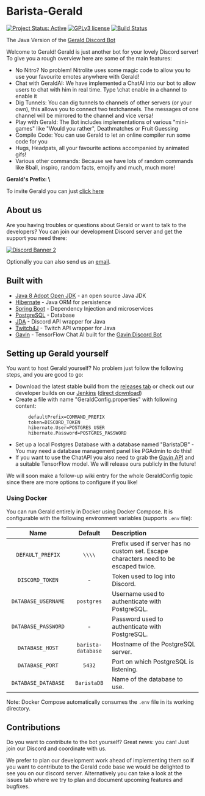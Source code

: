 # Barista-Gerald
[![Project Status: Active](https://www.repostatus.org/badges/latest/active.svg)](https://www.repostatus.org/#active) [![GPLv3 license](https://img.shields.io/badge/License-GPLv3-blue.svg)](https://www.gnu.org/licenses/gpl-3.0) [![Build Status](https://jenkins.voidtech.de/buildStatus/icon?job=Barista+Gerald)](https://jenkins.voidtech.de/job/Barista%20Gerald/)

The Java Version of the [Gerald Discord Bot](https://github.com/Elementalmp4/GeraldCore)

Welcome to Gerald! Gerald is just another bot for your lovely Discord server! To give you a rough overview here are some of the main features:
- No Nitro? No problem! Nitrolite uses some magic code to allow you to use your favourite emotes anywhere with Gerald!
- Chat with GeraldAI: We have implemented a ChatAI into our bot to allow users to chat with him in real time. Type \chat enable in a channel to enable it
- Dig Tunnels: You can dig tunnels to channels of other servers (or your own), this allows you to connect two textchannels. The messages of one channel will be mirrored to the channel and vice versa!
- Play with Gerald: The Bot includes implementations of various "mini-games" like "Would you rather", Deathmatches or Fruit Guessing
- Compile Code: You can use Gerald to let an online compiler run some code for you
- Hugs, Headpats, all your favourite actions accompanied by animated gifs!
- Various other commands: Because we have lots of random commands like 8ball, inspiro, random facts, emojify and much, much more!

**Gerald's Prefix: \\**

To invite Gerald you can just [click here](https://discord.com/api/oauth2/authorize?client_id=555816892141404163&permissions=805694544&scope=bot)
## About us
Are you having troubles or questions about Gerald or want to talk to the developers? You can join our development Discord server and get the support you need there:

[![Discord Banner 2](https://discordapp.com/api/guilds/729317146127106059/widget.png?style=banner2)](https://discord.gg/mNmgHgjDGz)

Optionally you can also send us an [email](mailto:gerald@voidtech.de).

## Built with
- [Java 8 Adopt Open JDK](https://adoptopenjdk.net/) - an open source Java JDK
- [Hibernate](https://hibernate.org/) - Java ORM for persistence
- [Spring Boot](https://spring.io/projects/spring-boot) - Dependency Injection and microservices
- [PostgreSQL](https://www.postgresql.org/) - Database
- [JDA](https://github.com/DV8FromTheWorld/JDA) -  Discord API wrapper for Java
- [Twitch4J](https://github.com/twitch4j/twitch4j) - Twitch API wrapper for Java
- [Gavin](https://github.com/Scot-Survivor/GavinFastAPI) - TensorFlow Chat AI built for the [Gavin Discord Bot](https://github.com/Scot-Survivor/GavinTraining)

## Setting up Gerald yourself
You want to host Gerald yourself? No problem just follow the following steps, and you are good to go:
- Download the latest stable build from the [releases tab](https://github.com/Gerald-Development/Barista-Gerald/releases) or check out our developer builds on our [Jenkins](https://jenkins.voidtech.de/job/Barista%20Gerald/lastSuccessfulBuild/)    ([direct download](https://jenkins.voidtech.de/job/Barista%20Gerald/lastSuccessfulBuild/artifact/target/original-BaristaGerald-0.0.1-SNAPSHOT.jar))
- Create a file with name "GeraldConfig.properties" with following content:
```
        defaultPrefix=COMMAND_PREFIX
        token=DISCORD_TOKEN
        hibernate.User=POSTGRES_USER
        hibernate.Password=POSTGRES_PASSWORD
```

- Set up a local Postgres Database with a database named "BaristaDB" - You may need a database management panel like PGAdmin to do this!
- If you want to use the ChatAPI you also need to grab the [Gavin API](https://github.com/Scot-Survivor/GavinFastAPI) and a suitable TensorFlow model. We will release ours publicly in the future!

We will soon make a follow-up wiki entry for the whole GeraldConfig topic since there are more options to configure if you like!

### Using Docker

You can run Gerald entirely in Docker using Docker Compose. It is configurable with the following environment variables (supports `.env` file):

| <div style="width:150px">Name</div> |      Default       | Description                                                                          |
| :---------------------------------: | :----------------: | :----------------------------------------------------------------------------------- |
|          `DEFAULT_PREFIX`           |       `\\\\`       | Prefix used if server has no custom set. Escape characters need to be escaped twice. |
|           `DISCORD_TOKEN`           |         -          | Token used to log into Discord.                                                      |
|         `DATABASE_USERNAME`         |     `postgres`     | Username used to authenticate with PostgreSQL.                                       |
|         `DATABASE_PASSWORD`         |         -          | Password used to authenticate with PostgreSQL.                                       |
|           `DATABASE_HOST`           | `barista-database` | Hostname of the PostgreSQL server.                                                   |
|           `DATABASE_PORT`           |       `5432`       | Port on which PostgreSQL is listening.                                               |
|         `DATABASE_DATABASE`         |    `BaristaDB`     | Name of the database to use.                                                         |

Note: Docker Compose automatically consumes the `.env` file in its working directory.

## Contributions
Do you want to contribute to the bot yourself? Great news: you can! Just join our Discord and coordinate with us.

We prefer to plan our development work ahead of implementing them so if you want to contribute to the Gerald code base we would be delighted to see you on our discord server. Alternatively you can take a look at the issues tab where we try to plan and document upcoming features and bugfixes.
